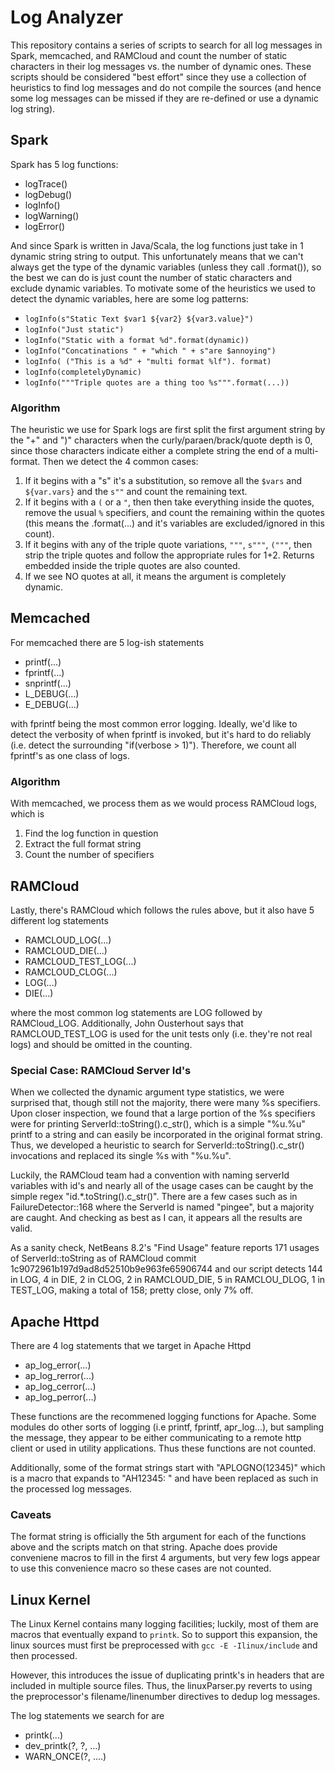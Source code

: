 # Log Analyzer
This repository contains a series of scripts to search for all log messages in Spark, memcached, and RAMCloud and count the number of static characters in their log messages vs. the number of dynamic ones. These scripts should be considered "best effort" since they use a collection of heuristics to find log messages and do not compile the sources (and hence some log messages can be missed if they are re-defined or use a dynamic log string).

## Spark
Spark has 5 log functions:
 - logTrace()
 - logDebug()
 - logInfo()
 - logWarning()
 - logError()

And since Spark is written in Java/Scala, the log functions just take in 1 dynamic string string to output. This unfortunately means that we can't always get the type of the dynamic variables (unless they call .format()), so the best we can do is just count the number of static characters and exclude dynamic variables. To motivate some of the heuristics we used to detect the dynamic variables, here are some log patterns:
  - ```logInfo(s"Static Text $var1 ${var2} ${var3.value}")```
  - ```logInfo("Just static")```
  - ```logInfo("Static with a format %d".format(dynamic))```
  - ```logInfo("Concatinations " + "which " + s"are $annoying")```
  - ```logInfo( ("This is a %d" + "multi format %lf"). format)```
  - ```logInfo(completelyDynamic)```
  - ```logInfo("""Triple quotes are a thing too %s""".format(...))```

### Algorithm
The heuristic we use for Spark logs are first split the first argument string by the "+" and ")" characters when the curly/paraen/brack/quote depth is 0, since those characters indicate either a complete string the end of a multi-format. Then we detect the 4 common cases:
  1. If it begins with a "s" it's a substitution, so remove all the ```$vars``` and ```${var.vars}``` and the ```s""``` and count the remaining text.
  2. If it begins with a ```(``` or a ```"```, then then take everything inside the quotes, remove the usual ```%``` specifiers, and count the remaining within the quotes (this means the .format(...) and it's variables are excluded/ignored in this count).
  3. If it begins with any of the triple quote variations, ```"""```, ```s"""```, ```("""```, then strip the triple quotes and follow the appropriate rules for 1+2. Returns embedded inside the triple quotes are also counted.
  4. If we see NO quotes at all, it means the argument is completely dynamic.

## Memcached
For memcached there are 5 log-ish statements
  - printf(...)
  - fprintf(...)
  - snprintf(...)
  - L_DEBUG(...)
  - E_DEBUG(...)

with fprintf being the most common error logging. Ideally, we'd like to detect the verbosity of when fprintf is invoked, but it's hard to do reliably (i.e. detect the surrounding "if(verbose > 1)"). Therefore, we count all fprintf's as one class of logs.

### Algorithm
With memcached, we process them as we would process RAMCloud logs, which is
 1. Find the log function in question
 2. Extract the full format string
 3. Count the number of specifiers


## RAMCloud
Lastly, there's RAMCloud which follows the rules above, but it also have 5 different log statements
  - RAMCLOUD_LOG(...)
  - RAMCLOUD_DIE(...)
  - RAMCLOUD_TEST_LOG(...)
  - RAMCLOUD_CLOG(...)
  - LOG(...)
  - DIE(...)

where the most common log statements are LOG followed by RAMCloud_LOG. Additionally, John Ousterhout says that RAMCLOUD_TEST_LOG is used for the unit tests only (i.e. they're not real logs) and should be omitted in the counting.

### Special Case: RAMCloud Server Id's
When we collected the dynamic argument type statistics, we were surprised that, though still not the majority, there were many %s specifiers. Upon closer inspection, we found that a large portion of the %s specifiers were for printing ServerId::toString().c_str(), which is a simple "%u.%u" printf to a string and can easily be incorporated in the original format string. Thus, we developed a heuristic to search for ServerId::toString().c_str() invocations and replaced its single %s with "%u.%u".

Luckily, the RAMCloud team had a convention with naming serverId variables with id's and nearly all of the usage cases can be caught by the simple regex "id.*\.toString\(\)\.c_str\(\)". There are a few cases such as in FailureDetector::168 where the ServerId is named "pingee", but a majority are caught. And checking as best as I can, it appears all the results are valid.

As a sanity check, NetBeans 8.2's "Find Usage" feature reports 171 usages of ServerId::toString as of RAMCloud commit 1c9072961b197d9ad8d52510b9e963fe65906744 and our script detects 144 in LOG, 4 in DIE, 2 in CLOG, 2 in RAMCLOUD_DIE, 5 in RAMCLOU_DLOG, 1 in TEST_LOG, making a total of 158; pretty close, only 7% off.

## Apache Httpd
There are 4 log statements that we target in Apache Httpd
 - ap_log_error(...)
 - ap_log_rerror(...)
 - ap_log_cerror(...)
 - ap_log_perror(...)

These functions are the recommened logging functions for Apache. Some modules do other sorts of logging (i.e printf, fprintf, apr_log...), but sampling the message, they appear to be either communicating to a remote http client or used in utility applications. Thus these functions are not counted.

Additionally, some of the format strings start with "APLOGNO(12345)" which is a macro that expands to "AH12345: " and have been replaced as such in the processed log messages.

### Caveats
The format string is officially the 5th argument for each of the functions above and the scripts match on that string. Apache does provide conveniene macros to fill in the first 4 arguments, but very few logs appear to use this convenience macro so these cases are not counted.

## Linux Kernel
The Linux Kernel contains many logging facilities; luckily, most of them are macros that eventually expand to ```printk```. So to support this expansion, the linux sources must first be preprocessed with ```gcc -E -Ilinux/include``` and then processed.

However, this introduces the issue of duplicating printk's in headers that are included in multiple source files. Thus, the linuxParser.py reverts to using the preprocessor's filename/linenumber directives to dedup log messages.

The log statements we search for are
 - printk(...)
 - dev_printk(?, ?, ...)
 - WARN_ONCE(?, ....)